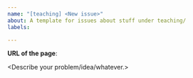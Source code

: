 ```yaml
---
name: "[teaching] <New issue>"
about: A template for issues about stuff under teaching/
labels: 

---
```


**URL of the page**:

<Describe your problem/idea/whatever.>
